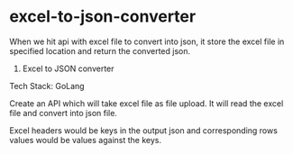# excel-to-json-converter

When we hit api with excel file to convert into json, it store the excel file in specified location and return the converted json.  
1. Excel to JSON converter

Tech Stack: GoLang

Create an API which will take excel file as file upload. It will read the excel file and convert into json file.

Excel headers would be keys in the output json and corresponding rows values would be values against the keys.
